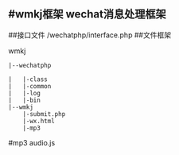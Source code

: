 #wmkj框架
wechat消息处理框架
---------
##接口文件
	/wechatphp/interface.php
##文件框架

wmkj

    |--wechatphp
    
    |	|-class
    |	|-common
    |   |-log
    |   |-bin
    |--wmkj
        |-submit.php
        |-wx.html
        |-mp3

#mp3
audio.js
